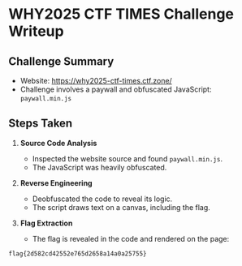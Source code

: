 # WHY2025 CTF TIMES Challenge Writeup

## Challenge Summary
- Website: https://why2025-ctf-times.ctf.zone/
- Challenge involves a paywall and obfuscated JavaScript: `paywall.min.js`

## Steps Taken
1. **Source Code Analysis**
   - Inspected the website source and found `paywall.min.js`.
   - The JavaScript was heavily obfuscated.

2. **Reverse Engineering**
   - Deobfuscated the code to reveal its logic.
   - The script draws text on a canvas, including the flag.

3. **Flag Extraction**
   - The flag is revealed in the code and rendered on the page:

```
flag{2d582cd42552e765d2658a14a0a25755}
```
